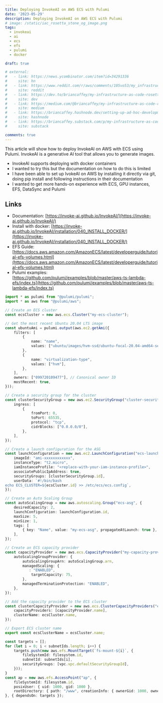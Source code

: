 ```yaml
---
title: Deploying InvokeAI on AWS ECS with Pulumi
date: '2023-05-29'
description: Deploying InvokeAI on AWS ECS with Pulumi
# image: /static/iac_rosetta_stone_og_image.png
tags:
  - invokeai
  - ai
  - ecs
  - efs
  - pulumi
  - docker

draft: true

# external:
#   - link: https://news.ycombinator.com/item?id=34291336
#     site: hn
#   - link: https://www.reddit.com/r/aws/comments/105vo53/my_infrastructure_as_code_rosetta_stone_deploying/
#     site: reddit
#   - link: https://dev.to/briancaffey/my-infrastructure-as-code-rosetta-stone-deploying-the-same-web-application-on-aws-ecs-fargate-with-cdk-terraform-and-pulumi-oe4
#     site: dev
#   - link: https://medium.com/@briancaffey/my-infrastructure-as-code-rosetta-stone-with-cdk-terraform-and-pulumi-44fcb8233e6a
#     site: medium
#   - link: https://briancaffey.hashnode.dev/setting-up-ad-hoc-development-environments-for-django-applications-with-aws-ecs-terraform-and-github-actions
#     site: hashnode
#   - link: https://briancaffey.substack.com/p/my-infrastructure-as-code-rosetta
#     site: substack

comments: true
---
```


This article will show how to deploy InvokeAI on AWS with ECS using Pulumi. InvokeAI is a generative AI tool that allows you to generate images.

- InvokeAI supports deploying with docker containers
- I wanted to try this but the documentation on how to do this is limited
- I have been able to set up IvokeAI on AWS by installing it directly via git, doing pip install and following instructions in their documentation
- I wanted to get more hands-on experience with ECS, GPU instances, EFS, DataSync and Pulumi

## Links

- Documentation: [https://invoke-ai.github.io/InvokeAI/](https://invoke-ai.github.io/InvokeAI/)
- Install with docker: [https://invoke-ai.github.io/InvokeAI/installation/040_INSTALL_DOCKER/](https://invoke-ai.github.io/InvokeAI/installation/040_INSTALL_DOCKER/)
- EFS Guide: [https://docs.aws.amazon.com/AmazonECS/latest/developerguide/tutorial-efs-volumes.html](https://docs.aws.amazon.com/AmazonECS/latest/developerguide/tutorial-efs-volumes.html)
- Pulumi examples: [https://github.com/pulumi/examples/blob/master/aws-ts-lambda-efs/index.ts](https://github.com/pulumi/examples/blob/master/aws-ts-lambda-efs/index.ts)



```ts
import * as pulumi from "@pulumi/pulumi";
import * as aws from "@pulumi/aws";

// Create an ECS cluster
const ecsCluster = new aws.ecs.Cluster("my-ecs-cluster");

// Get the most recent Ubuntu 20.04 LTS image
const ubuntuAmi = pulumi.output(aws.ec2.getAmi({
    filters: [
        {
            name: "name",
            values: ["ubuntu/images/hvm-ssd/ubuntu-focal-20.04-amd64-server-*"],
        },
        {
            name: "virtualization-type",
            values: ["hvm"],
        },
    ],
    owners: ["099720109477"], // Canonical owner ID
    mostRecent: true,
}));

// Create a security group for the cluster
const clusterSecurityGroup = new aws.ec2.SecurityGroup("cluster-security-group", {
    ingress: [
        {
            fromPort: 0,
            toPort: 65535,
            protocol: "tcp",
            cidrBlocks: ["0.0.0.0/0"],
        },
    ],
});

// Create a launch configuration for the ASG
const launchConfiguration = new aws.ec2.LaunchConfiguration("ecs-launch-configuration", {
    imageId: "ami-xxxxxxxxxxxx",
    instanceType: "t2.micro",
    iamInstanceProfile: "<replace-with-your-iam-instance-profile>",
    associatePublicIpAddress: true,
    securityGroups: [clusterSecurityGroup.id],
    userData: `#!/bin/bash
echo ECS_CLUSTER=${ecsCluster.id} >> /etc/ecs/ecs.config`,
});

// Create an Auto Scaling Group
const autoScalingGroup = new aws.autoscaling.Group("ecs-asg", {
    desiredCapacity: 2,
    launchConfiguration: launchConfiguration.id,
    maxSize: 5,
    minSize: 1,
    tags: [
        { key: "Name", value: "my-ecs-asg", propagateAtLaunch: true },
    ],
});

// Create an ECS capacity provider
const capacityProvider = new aws.ecs.CapacityProvider("my-capacity-provider", {
    autoScalingGroupProvider: {
        autoScalingGroupArn: autoScalingGroup.arn,
        managedScaling: {
           : "ENABLED",
            targetCapacity: 75,
        },
        managedTerminationProtection: "ENABLED",
    },
});

// Add the capacity provider to the ECS cluster
const clusterCapacityProvider = new aws.ecs.ClusterCapacityProviders("ecs-cluster-capacity-providers", {
    capacityProviders: [capacityProvider.name],
    clusterName: ecsCluster.name,
});

// Export ECS cluster name
export const ecsClusterName = ecsCluster.name;
```

```ts
const targets = [];
for (let i = 0; i < subnetIds.length; i++) {
    targets.push(new aws.efs.MountTarget(`fs-mount-${i}`, {
        fileSystemId: filesystem.id,
        subnetId: subnetIds[i],
        securityGroups: [vpc.vpc.defaultSecurityGroupId],
    }));
}
const ap = new aws.efs.AccessPoint("ap", {
    fileSystemId: filesystem.id,
    posixUser: { uid: 1000, gid: 1000 },
    rootDirectory: { path: "/www", creationInfo: { ownerGid: 1000, ownerUid: 1000, permissions: "755" } },
}, { dependsOn: targets });
```
